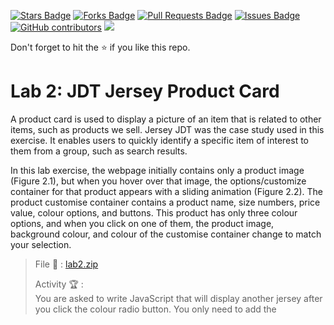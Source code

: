 <a href="https://github.com/drshahizan/learn-php/stargazers"><img src="https://img.shields.io/github/stars/drshahizan/learn-php" alt="Stars Badge"/></a>
<a href="https://github.com/drshahizan/learn-php/network/members"><img src="https://img.shields.io/github/forks/drshahizan/learn-php" alt="Forks Badge"/></a>
<a href="https://github.com/drshahizan/learn-php/pulls"><img src="https://img.shields.io/github/issues-pr/drshahizan/learn-php" alt="Pull Requests Badge"/></a>
<a href="https://github.com/drshahizan/learn-php/issues"><img src="https://img.shields.io/github/issues/drshahizan/learn-php" alt="Issues Badge"/></a>
<a href="https://github.com/drshahizan/learn-php/graphs/contributors"><img alt="GitHub contributors" src="https://img.shields.io/github/contributors/drshahizan/learn-php?color=2b9348"></a>
![](https://visitor-badge.glitch.me/badge?page_id=drshahizan/learn-php)

Don't forget to hit the :star: if you like this repo.

# Lab 2: JDT Jersey Product Card

A product card is used to display a picture of an item that is related to other items, such as products we sell. Jersey JDT was the case study used in this exercise. It enables users to quickly identify a specific item of interest to them from a group, such as search results.

In this lab exercise, the webpage initially contains only a product image (Figure 2.1), but when you hover over that image, the options/customize container for that product appears with a sliding animation (Figure 2.2). The product customise container contains a product name, size numbers, price value, colour options, and buttons. This product has only three colour options, and when you click on one of them, the product image, background colour, and colour of the customise container change to match your selection.

> File 📁 : [lab2.zip](./download/lab2.zip?raw=true)
> 
> Activity 🏆 : <br>
> You are asked to write JavaScript that will display another jersey after you click the colour radio button. You only need to add the <script> tag to the HTML file. When you click the grey radio button, the colours in the background, button, size, and price become grey. A white-pink jersey will also be displayed (Figure 2.3). Please see Figure 2.4 for the implementation results after clicking on the Gold radio button.

<img src="./download/l2int-a.png" width="400" />

**Figure 2.1**: Main page

<img src="./download/l2int-b.png" width="400" />

**Figure 2.2**: Hover your mouse over the image section

<img src="./download/l2int-c.png" width="400" />

**Figure 2.3**: You select the grey radio option

<img src="./download/l2int-d.png" width="400" />

**Figure 2.4**: You select the gold radio option



## Contribution 🛠️
Please create an [Issue](https://github.com/drshahizan/learn-php/issues) for any improvements, suggestions or errors in the content.

You can also contact me using [Linkedin](https://www.linkedin.com/in/drshahizan/) for any other queries or feedback.

![](https://komarev.com/ghpvc/?username=drshahizan&label=Views&color=0e75b6&style=flat)
![](https://hit.yhype.me/github/profile?user_id=81284918)

